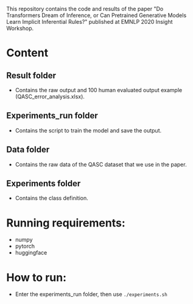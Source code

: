 This repository contains the code and results of the paper "Do Transformers Dream of Inference, or Can Pretrained Generative Models Learn Implicit Inferential Rules?" published at EMNLP 2020 Insight Workshop. 

# Content
## Result folder
 + Contains the raw output and 100 human evaluated output example (QASC_error_analysis.xlsx).
 
## Experiments_run folder
 + Contains the script to train the model and save the output. 
 
## Data folder
 + Contains the raw data of the QASC dataset that we use in the paper.
 
## Experiments folder
 + Contains the class definition. 
 
 
# Running requirements:
 + numpy
 + pytorch
 + huggingface
 
 
# How to run:
 + Enter the experiments_run folder, then use `./experiments.sh`
